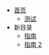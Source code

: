 <!-- docs/_sidebar.md -->

- [首页](/)
  - [测试](doc/test)
- 新目录
  - [指南](doc/new/new)
  - [指南 2](doc/new/new2)
